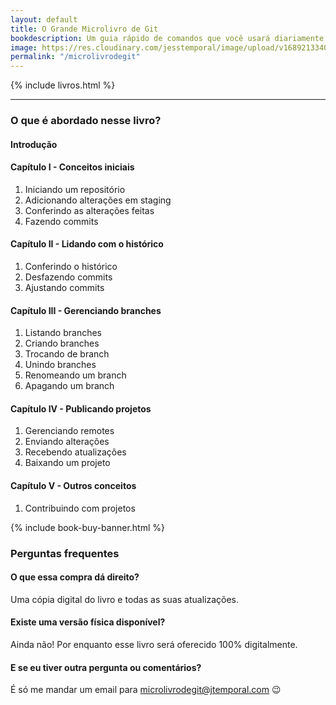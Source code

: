 ```yaml
---
layout: default
title: O Grande Microlivro de Git
bookdescription: Um guia rápido de comandos que você usará diariamente
image: https://res.cloudinary.com/jesstemporal/image/upload/v1689213340/livros/microlivro-banner_vcfsnw.png
permalink: "/microlivrodegit"
---
```


{% include livros.html %}

<hr>

### O que é abordado nesse livro?

#### Introdução
#### Capítulo I - Conceitos iniciais

1. Iniciando um repositório
1. Adicionando alterações em staging
1. Conferindo as alterações feitas
1. Fazendo commits

#### Capítulo II - Lidando com o histórico

1. Conferindo o histórico
1. Desfazendo commits
1. Ajustando commits

#### Capítulo III - Gerenciando branches

1. Listando branches
1. Criando branches
1. Trocando de branch
1. Unindo branches
1. Renomeando um branch
1. Apagando um branch

#### Capítulo IV - Publicando projetos
1. Gerenciando remotes
1. Enviando alterações
1. Recebendo atualizações
1. Baixando um projeto

#### Capítulo V - Outros conceitos

1. Contribuindo com projetos

{% include book-buy-banner.html %}


### Perguntas frequentes

#### O que essa compra dá direito?

Uma cópia digital do livro e todas as suas atualizações.

#### Existe uma versão física disponível?

Ainda não! Por enquanto esse livro será oferecido 100% digitalmente.

#### E se eu tiver outra pergunta ou comentários?

É só me mandar um email para microlivrodegit@jtemporal.com 😉